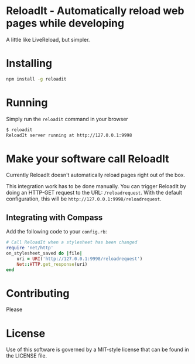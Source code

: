 # ReloadIt - Automatically reload web pages while developing

A little like LiveReload, but simpler.

# Installing
```bash
npm install -g reloadit
```

# Running
Simply run the `reloadit` command in your browser
```bash
$ reloadit
ReloadIt server running at http://127.0.0.1:9998
```

# Make your software call ReloadIt
Currently ReloadIt doesn't automatically reload pages right out of the box.

This integration work has to be done manually. You can trigger ReloadIt by doing an HTTP-GET request to the URL: `/reloadrequest`.
With the default configuration, this will be `http://127.0.0.1:9998/reloadrequest`.

## Integrating with Compass
Add the following code to your `config.rb`:
```ruby
# Call ReloadIt when a stylesheet has been changed
require 'net/http'
on_stylesheet_saved do |file|
    uri = URI('http://127.0.0.1:9998/reloadrequest')
    Net::HTTP.get_response(uri)
end
```

# Contributing
Please

# License
Use of this software is governed by a MIT-style license that can be found in the LICENSE file.
